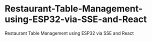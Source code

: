 # Restaurant-Table-Management-using-ESP32-via-SSE-and-React
Restaurant Table Management using ESP32 via SSE and React
